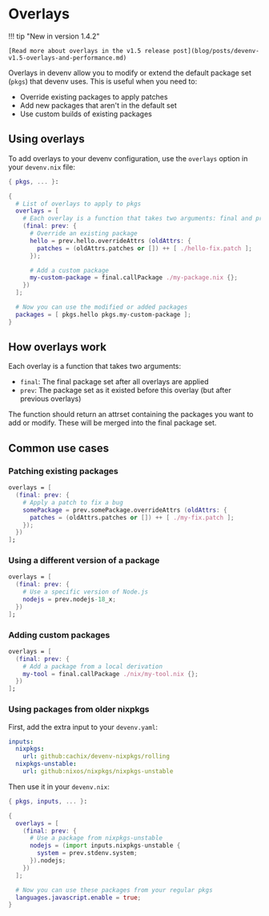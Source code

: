 # Overlays

!!! tip "New in version 1.4.2"
    
    [Read more about overlays in the v1.5 release post](blog/posts/devenv-v1.5-overlays-and-performance.md)

Overlays in devenv allow you to modify or extend the default package set (`pkgs`) that devenv uses. This is useful when you need to:

- Override existing packages to apply patches
- Add new packages that aren't in the default set
- Use custom builds of existing packages

## Using overlays

To add overlays to your devenv configuration, use the `overlays` option in your `devenv.nix` file:

```nix
{ pkgs, ... }:

{
  # List of overlays to apply to pkgs
  overlays = [
    # Each overlay is a function that takes two arguments: final and prev
    (final: prev: {
      # Override an existing package
      hello = prev.hello.overrideAttrs (oldAttrs: {
        patches = (oldAttrs.patches or []) ++ [ ./hello-fix.patch ];
      });

      # Add a custom package
      my-custom-package = final.callPackage ./my-package.nix {};
    })
  ];

  # Now you can use the modified or added packages
  packages = [ pkgs.hello pkgs.my-custom-package ];
}
```

## How overlays work

Each overlay is a function that takes two arguments:
- `final`: The final package set after all overlays are applied
- `prev`: The package set as it existed before this overlay (but after previous overlays)

The function should return an attrset containing the packages you want to add or modify. These will be merged into the final package set.

## Common use cases

### Patching existing packages

```nix
overlays = [
  (final: prev: {
    # Apply a patch to fix a bug
    somePackage = prev.somePackage.overrideAttrs (oldAttrs: {
      patches = (oldAttrs.patches or []) ++ [ ./my-fix.patch ];
    });
  })
];
```

### Using a different version of a package

```nix
overlays = [
  (final: prev: {
    # Use a specific version of Node.js
    nodejs = prev.nodejs-18_x;
  })
];
```

### Adding custom packages

```nix
overlays = [
  (final: prev: {
    # Add a package from a local derivation
    my-tool = final.callPackage ./nix/my-tool.nix {};
  })
];
```

### Using packages from older nixpkgs

First, add the extra input to your `devenv.yaml`:

```yaml
inputs:
  nixpkgs:
    url: github:cachix/devenv-nixpkgs/rolling
  nixpkgs-unstable:
    url: github:nixos/nixpkgs/nixpkgs-unstable
```

Then use it in your `devenv.nix`:

```nix
{ pkgs, inputs, ... }:

{
  overlays = [
    (final: prev: {
      # Use a package from nixpkgs-unstable
      nodejs = (import inputs.nixpkgs-unstable {
        system = prev.stdenv.system;
      }).nodejs;
    })
  ];

  # Now you can use these packages from your regular pkgs
  languages.javascript.enable = true;
}
```
